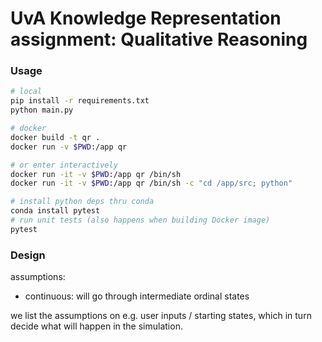 # UvA Knowledge Representation assignment: Qualitative Reasoning

### Usage
```bash
# local
pip install -r requirements.txt
python main.py

# docker
docker build -t qr .
docker run -v $PWD:/app qr

# or enter interactively
docker run -it -v $PWD:/app qr /bin/sh
docker run -it -v $PWD:/app qr /bin/sh -c "cd /app/src; python"

# install python deps thru conda
conda install pytest
# run unit tests (also happens when building Docker image)
pytest
```

### Design

assumptions:
- continuous: will go through intermediate ordinal states

we list the assumptions on e.g. user inputs / starting states,
which in turn decide what will happen in the simulation.
